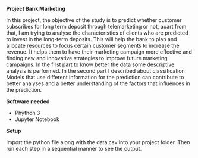  <b>Project Bank Marketing</b>
 
In this project, the objective of the study is to predict whether customer subscribes for long term deposit through telemarketing or not, apart from that, I am trying to analyse the characteristics of clients who are predicted to invest in the long-term deposits. This will help the bank to plan and allocate resources to focus certain customer segments to increase the revenue. It helps them to have their marketing campaign more effective and finding new and innovative strategies to improve future marketing campaigns. In the first part to know better the data some descriptive analysis is performed. In the second part I described about classification Models that use different information for the prediction can contribute to better analyses and a better understanding of the factors that influences in the prediction.


<b>Software needed</b>

<ul>
<li>Phython 3</li>
<li>Jupyter Notebook</li>
</ul>


<b>Setup</b>

Import the python file along with the data.csv into your project folder. Then run each step in a sequential manner to see the output.

